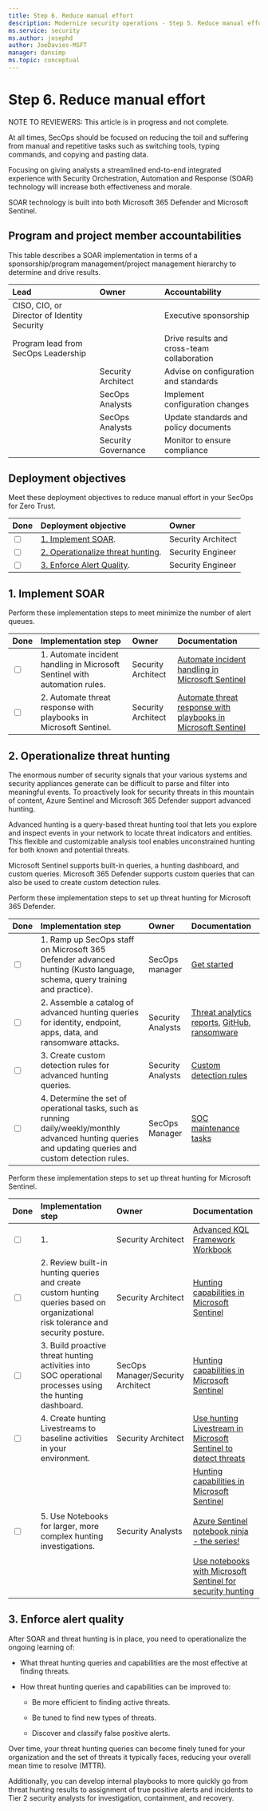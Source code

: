 ```yaml
---
title: Step 6. Reduce manual effort
description: Modernize security operations - Step 5. Reduce manual effort
ms.service: security
ms.author: josephd
author: JoeDavies-MSFT
manager: dansimp
ms.topic: conceptual
---
```


# Step 6. Reduce manual effort

NOTE TO REVIEWERS: This article is in progress and not complete.

At all times, SecOps should be focused on reducing the toil and suffering from manual and repetitive tasks such as switching tools, typing commands, and copying and pasting data. 

Focusing on giving analysts a streamlined end-to-end integrated experience with Security Orchestration, Automation and Response (SOAR) technology will increase both effectiveness and morale. 

SOAR technology is built into both Microsoft 365 Defender and Microsoft Sentinel.

## Program and project member accountabilities

This table describes a SOAR implementation in terms of a sponsorship/program management/project management hierarchy to determine and drive results.

| Lead | Owner | Accountability |
|:-------|:-------|:-----|
|  CISO, CIO, or Director of Identity Security | | Executive sponsorship |
| Program lead from SecOps Leadership| | Drive results and cross-team collaboration |
| | Security Architect  | Advise on configuration and standards |
| | SecOps Analysts | Implement configuration changes |
| | SecOps Analysts | Update standards and policy documents |
| | Security Governance | Monitor to ensure compliance |

## Deployment objectives

Meet these deployment objectives to reduce manual effort in your SecOps for Zero Trust.

| Done | Deployment objective | Owner |
|:-------|:-------|:-----|
| <input type="checkbox" /> | [1. Implement SOAR](#soar). | Security Architect |
| <input type="checkbox" /> | [2. Operationalize threat hunting](#threathunting). | Security Engineer |
| <input type="checkbox" /> | [3. Enforce Alert Quality](#alertqual). | Security Engineer |

<a id="soar"></a>
## 1. Implement SOAR

Perform these implementation steps to meet minimize the number of alert queues.

| Done | Implementation step | Owner | Documentation |
|:-------|:-------|:-----|:-----|
| <input type="checkbox" /> | 1. Automate incident handling in Microsoft Sentinel with automation rules. | Security Architect | [Automate incident handling in Microsoft Sentinel](https://docs.microsoft.com/azure/sentinel/automate-incident-handling-with-automation-rules) |
| <input type="checkbox" /> | 2. Automate threat response with playbooks in Microsoft Sentinel. | Security Architect | [Automate threat response with playbooks in Microsoft Sentinel](https://docs.microsoft.com/azure/sentinel/automate-responses-with-playbooks) |


<a id="threathunting"></a>
## 2. Operationalize threat hunting

<!--
NOTES FROM THE OUTLINE: This section will contain guidance on how to use the threat hunting feature of SIEM and M365 XDR (called Advanced Hunting). We will need to find a clear path on how these two are different from each other, and how to tie them together.
--> 

The enormous number of security signals that your various systems and security appliances generate can be difficult to parse and filter into meaningful events. To proactively look for security threats in this mountain of content, Azure Sentinel and Microsoft 365 Defender support advanced hunting.

Advanced hunting is a query-based threat hunting tool that lets you explore and inspect events in your network to locate threat indicators and entities. This flexible and customizable analysis tool enables unconstrained hunting for both known and potential threats.

Microsoft Sentinel supports built-in queries, a hunting dashboard, and custom queries. Microsoft 365 Defender supports custom queries that can also be used to create custom detection rules.

Perform these implementation steps to set up threat hunting for Microsoft 365 Defender.

| Done | Implementation step | Owner | Documentation |
|:-------|:-------|:-----|:-----|
| <input type="checkbox" /> | 1. Ramp up SecOps staff on Microsoft 365 Defender advanced hunting (Kusto language, schema, query training and practice). | SecOps manager | [Get started](https://docs.microsoft.com/microsoft-365/security/defender/advanced-hunting-overview#get-started-with-advanced-hunting) |
| <input type="checkbox" /> | 2. Assemble a catalog of advanced hunting queries for identity, endpoint, apps, data, and ransomware attacks. | Security Analysts | [Threat analytics reports](https://security.microsoft.com/threatanalytics), [GitHub](https://github.com/microsoft/Microsoft-365-Defender-Hunting-Queries), [ransomware](https://docs.microsoft.com/microsoft-365/security/defender/advanced-hunting-find-ransomware) |
| <input type="checkbox" /> | 3. Create custom detection rules for advanced hunting queries. | Security Analysts | [Custom detection rules](https://docs.microsoft.com/microsoft-365/security/defender/custom-detection-rules) |
| <input type="checkbox" /> | 4. Determine the set of operational tasks, such as running daily/weekly/monthly advanced hunting queries and updating queries and custom detection rules. | SecOps Manager | [SOC maintenance tasks](https://docs.microsoft.com/microsoft-365/security/defender/integrate-microsoft-365-defender-secops-tasks) |

Perform these implementation steps to set up threat hunting for Microsoft Sentinel.

| Done | Implementation step | Owner | Documentation |
|:-------|:-------|:-----|:-----|
| <input type="checkbox" /> | 1. | Security Architect | [Advanced KQL Framework Workbook](https://techcommunity.microsoft.com/t5/microsoft-sentinel-blog/advanced-kql-framework-workbook-empowering-you-to-become-kql/ba-p/3033766) |
| <input type="checkbox" /> | 2. Review built-in hunting queries and create custom hunting queries based on organizational risk tolerance and security posture. | Security Architect | [Hunting capabilities in Microsoft Sentinel](https://docs.microsoft.com/azure/sentinel/hunting) |
| <input type="checkbox" /> | 3. Build proactive threat hunting activities into SOC operational processes using the hunting dashboard. | SecOps Manager/Security Architect | [Hunting capabilities in Microsoft Sentinel](https://docs.microsoft.com/azure/sentinel/hunting) |
| <input type="checkbox" /> | 4. Create hunting Livestreams to baseline activities in your environment. | Security Architect | [Use hunting Livestream in Microsoft Sentinel to detect threats](https://docs.microsoft.com/azure/sentinel/livestream) |
| <input type="checkbox" /> | 5. Use Notebooks for larger, more complex hunting investigations. | Security Analysts | [Hunting capabilities in Microsoft Sentinel](https://docs.microsoft.com/azure/sentinel/hunting) <BR><BR> [Azure Sentinel notebook ninja - the series!](https://techcommunity.microsoft.com/t5/microsoft-sentinel-blog/becoming-a-microsoft-sentinel-notebooks-ninja-the-series/ba-p/2693491) <BR><BR> [Use notebooks with Microsoft Sentinel for security hunting](https://docs.microsoft.com/azure/sentinel/notebooks?tabs=public-endpoint) |

<a id="alertqual"></a>
## 3. Enforce alert quality

<!--
NOTES FROM THE OUTLINE: In this section, we will discuss how to improve the quality and fidelity of threat hunting findings, with the goal to allow threat hunters to use their time more wisely.
--> 

After SOAR and threat hunting is in place, you need to operationalize the ongoing learning of:

- What threat hunting queries and capabilities are the most effective at finding threats.
- How threat hunting queries and capabilities can be improved to:

   - Be more efficient to finding active threats.

   - Be tuned to find new types of threats.

   - Discover and classify false positive alerts.

Over time, your threat hunting queries can become finely tuned for your organization and the set of threats it typically faces, reducing your overall mean time to resolve (MTTR).

Additionally, you can develop internal playbooks to more quickly go from threat hunting results to assignment of true positive alerts and incidents to Tier 2 security analysts for investigation, containment, and recovery.

